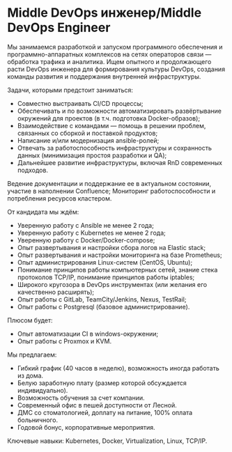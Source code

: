 Middle DevOps инженер/Middle DevOps Engineer
============================================

Мы занимаемся разработкой и запуском программного обеспечения и программно-аппаратных комплексов на сетях операторов связи —
обработка трафика и аналитика.
Ищем опытного и продолжающего расти DevOps инженера для формирования культуры DevOps, создания команды развития и 
поддержания внутренней инфраструктуры.  

Задачи, которыми предстоит заниматься:

  * Совместно выстраивать CI/CD процессы;
  * Обеспечивать и по возможности автоматизировать развёртывание окружений для проектов (в т.ч. подготовка Docker-образов);
  * Взаимодействие с командами — помощь в решении проблем, связанных со сборкой и поставкой продуктов;
  * Написание и/или модернизация ansible-ролей;
  * Отвечать за работоспособность инфраструктуры и сохранность данных (минимизация простоя разработки и QA);
  * Дальнейшее развитие инфраструктуры, включая RnD современных подходов.

Ведение документации и поддержание ее в актуальном состоянии, участие в наполнении Confluence;
Мониторинг работоспособности и потребления ресурсов кластером.

От кандидата мы ждём:

  * Уверенную работу с Ansible не менее 2 года;
  * Уверенную работу с Kubernetes не менее 2 года;
  * Уверенную работу с Docker/Docker-compose;
  * Опыт развертывания и настройки сбора логов на Elastic stack;
  * Опыт развертывания и настройки мониторинга на базе Prometheus;
  * Опыт администрирования Linux-систем (CentOS, Ubuntu);
  * Понимание принципов работы компьютерных сетей, знание стека протоколов TCP/IP, понимание принципов работы iptables;
  * Широкого кругозора в DevOps инструментах (или желания его качественно расширять);
  * Опыт работы с GitLab, TeamCity/Jenkins, Nexus, TestRail;
  * Опыт работы с Postgresql (базовое администрирование).

Плюсом будет: 

  * Опыт автоматизации CI в windows-окружении;
  * Опыт работы с Proxmox и KVM.

Мы предлагаем:
  * Гибкий график (40 часов в неделю), возможность иногда работать из дома.
  * Белую заработную плату (размер которой обсуждается индивидуально).
  * Возможность обучения за счет компании.
  * Современный офис в пешей доступности от Лесной.
  * ДМС со стоматологией, доплату на питание, 100% оплата больничного.
  * Годовой бонус, корпоративные мероприятия.

Ключевые навыки: Kubernetes, Docker, Virtualization, Linux, TCP/IP.
